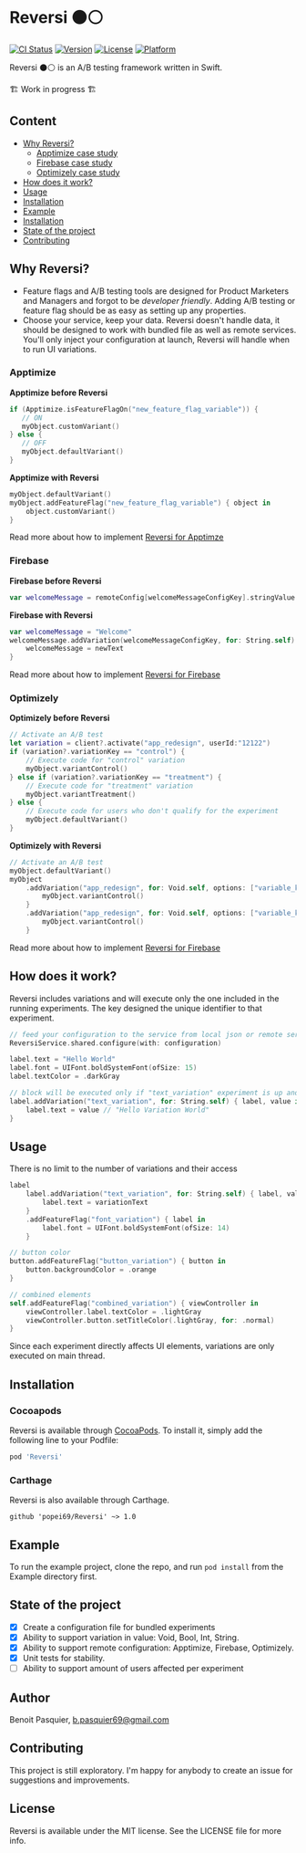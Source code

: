 # Reversi ⚫️⚪️

[![CI Status](https://img.shields.io/travis/popei69/reversi.svg?style=flat)](https://travis-ci.org/popei69/reversi)
[![Version](https://img.shields.io/cocoapods/v/Reversi.svg?style=flat)](https://cocoapods.org/pods/Reversi)
[![License](https://img.shields.io/cocoapods/l/Reversi.svg?style=flat)](https://cocoapods.org/pods/Reversi)
[![Platform](https://img.shields.io/cocoapods/p/Reversi.svg?style=flat)](https://cocoapods.org/pods/Reversi)

Reversi ⚫️⚪️ is an A/B testing framework written in Swift.

🏗 Work in progress 🏗

## Content

 - [Why Reversi?](#why-reversi)
    - [Apptimize case study](#apptimize)
    - [Firebase case study](#firebase)
    - [Optimizely case study](#optimizely)
 - [How does it work?](#how-does-it-work)
 - [Usage](#usage)
 - [Installation](#installation)
 - [Example](#example)
 - [Installation](#installation)
 - [State of the project](#state-of-the-project)
 - [Contributing](#contribute)


## Why Reversi?

* Feature flags and A/B testing tools are designed for Product Marketers and Managers and forgot to be _developer friendly_. Adding A/B testing or feature flag should be as easy as setting up any properties.
* Choose your service, keep your data. Reversi doesn't handle data, it should be designed to work with bundled file as well as remote services. You'll only inject your configuration at launch, Reversi will handle when to run UI variations.

### Apptimize
__Apptimize before Reversi__
```swift
if (Apptimize.isFeatureFlagOn("new_feature_flag_variable")) {
   // ON
   myObject.customVariant()
} else {
   // OFF
   myObject.defaultVariant()
}
```

__Apptimize with Reversi__

```swift
myObject.defaultVariant()
myObject.addFeatureFlag("new_feature_flag_variable") { object in
    object.customVariant()
}
```

Read more about how to implement [Reversi for Apptimze](/Docs/Apptimize.md)

### Firebase
__Firebase before Reversi__
```swift
var welcomeMessage = remoteConfig[welcomeMessageConfigKey].stringValue
```

__Firebase with Reversi__

```swift
var welcomeMessage = "Welcome"
welcomeMessage.addVariation(welcomeMessageConfigKey, for: String.self) { welcomeMessage, newText in
    welcomeMessage = newText
}
```

Read more about how to implement [Reversi for Firebase](/Docs/Firebase.md)

### Optimizely
__Optimizely before Reversi__
```swift
// Activate an A/B test
let variation = client?.activate("app_redesign", userId:"12122")
if (variation?.variationKey == "control") {
    // Execute code for "control" variation
    myObject.variantControl()
} else if (variation?.variationKey == "treatment") {
    // Execute code for "treatment" variation
    myObject.variantTreatment()
} else {
    // Execute code for users who don't qualify for the experiment
    myObject.defaultVariant()
}
```

__Optimizely with Reversi__

```swift
// Activate an A/B test
myObject.defaultVariant()
myObject
    .addVariation("app_redesign", for: Void.self, options: ["variable_key": "control"]) { myObject, _ in
        myObject.variantControl()
    }
    .addVariation("app_redesign", for: Void.self, options: ["variable_key": "treatment"]) { myObject, _ in
        myObject.variantControl()
    }
```

Read more about how to implement [Reversi for Firebase](/Docs/Optimizely.md)

## How does it work?

Reversi includes variations and will execute only the one included in the running experiments.
The key designed the unique identifier to that experiment.

```swift
// feed your configuration to the service from local json or remote service
ReversiService.shared.configure(with: configuration)

label.text = "Hello World"
label.font = UIFont.boldSystemFont(ofSize: 15)
label.textColor = .darkGray

// block will be executed only if "text_variation" experiment is up and running
label.addVariation("text_variation", for: String.self) { label, value in
    label.text = value // "Hello Variation World"
}
```

## Usage

There is no limit to the number of variations and their access

```swift
label
    label.addVariation("text_variation", for: String.self) { label, value in
        label.text = variationText
    }
    .addFeatureFlag("font_variation") { label in
        label.font = UIFont.boldSystemFont(ofSize: 14)
    }

// button color
button.addFeatureFlag("button_variation") { button in
    button.backgroundColor = .orange
}

// combined elements
self.addFeatureFlag("combined_variation") { viewController in
    viewController.label.textColor = .lightGray
    viewController.button.setTitleColor(.lightGray, for: .normal)
}
```

Since each experiment directly affects UI elements, variations are only executed on main thread.

## Installation

### Cocoapods

Reversi is available through [CocoaPods](https://cocoapods.org). To install
it, simply add the following line to your Podfile:

```ruby
pod 'Reversi'
```

### Carthage

Reversi is also available through Carthage.

```
github 'popei69/Reversi' ~> 1.0
```

## Example

To run the example project, clone the repo, and run `pod install` from the Example directory first.

## State of the project

- [x] Create a configuration file for bundled experiments
- [x] Ability to support variation in value: Void, Bool, Int, String.
- [x] Ability to support remote configuration: Apptimize, Firebase, Optimizely.
- [x] Unit tests for stability.
- [ ] Ability to support amount of users affected per experiment

## Author

Benoit Pasquier, b.pasquier69@gmail.com

## Contributing

This project is still exploratory. I'm happy for anybody to create an issue for suggestions and improvements.

## License

Reversi is available under the MIT license. See the LICENSE file for more info.
